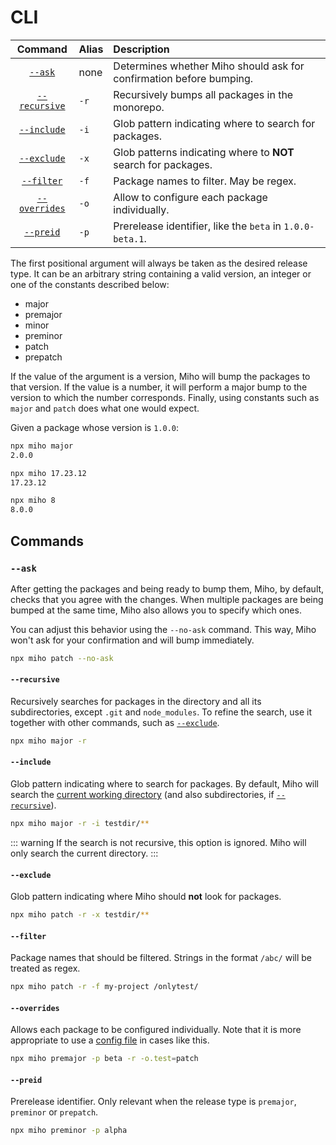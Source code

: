 # CLI

|               Command               | Alias | Description                                                         |
| :---------------------------------: | :---- | :------------------------------------------------------------------ |
|       [`--ask`](./cli.md#ask)       | none  | Determines whether Miho should ask for confirmation before bumping. |
| [`--recursive`](./cli.md#recursive) | `-r`  | Recursively bumps all packages in the monorepo.                     |
|   [`--include`](./cli.md#include)   | `-i`  | Glob pattern indicating where to search for packages.               |
|   [`--exclude`](./cli.md#exclude)   | `-x`  | Glob patterns indicating where to **NOT** search for packages.      |
|    [`--filter`](./cli.md#filter)    | `-f`  | Package names to filter. May be regex.                              |
| [`--overrides`](./cli.md#overrides) | `-o`  | Allow to configure each package individually.                       |
|     [`--preid`](./cli.md#preid)     | `-p`  | Prerelease identifier, like the `beta` in `1.0.0-beta.1`.           |

The first positional argument will always be taken as the desired release type. It can be an arbitrary string containing a valid version, an integer or one of the constants described below:

- major
- premajor
- minor
- preminor
- patch
- prepatch

If the value of the argument is a version, Miho will bump the packages to that version. If the value is a number, it will perform a major bump to the version to which the number corresponds. Finally, using constants such as `major` and `patch` does what one would expect.

Given a package whose version is `1.0.0`:

```bash
npx miho major
2.0.0
```

```bash
npx miho 17.23.12
17.23.12
```

```bash
npx miho 8
8.0.0
```

## Commands

### `--ask`

After getting the packages and being ready to bump them, Miho, by default, checks that you agree with the changes. When multiple packages are being bumped at the same time, Miho also allows you to specify which ones.

You can adjust this behavior using the `--no-ask` command. This way, Miho won't ask for your confirmation and will bump immediately.

```bash
npx miho patch --no-ask
```

#### `--recursive`

Recursively searches for packages in the directory and all its subdirectories, except `.git` and `node_modules`. To refine the search, use it together with other commands, such as [`--exclude`](https://github.com/ferreira-tb/miho#--exclude).

```bash
npx miho major -r
```

#### `--include`

Glob pattern indicating where to search for packages. By default, Miho will search the [current working directory](https://nodejs.org/dist/latest/docs/api/process.html#processcwd) (and also subdirectories, if [`--recursive`](./cli.md#recursive)).

```bash
npx miho major -r -i testdir/**
```

::: warning
If the search is not recursive, this option is ignored. Miho will only search the current directory.
:::

#### `--exclude`

Glob pattern indicating where Miho should **not** look for packages.

```bash
npx miho patch -r -x testdir/**
```

#### `--filter`

Package names that should be filtered. Strings in the format `/abc/` will be treated as regex.

```bash
npx miho patch -r -f my-project /onlytest/
```

#### `--overrides`

Allows each package to be configured individually. Note that it is more appropriate to use a [config file](../index.md#config-file) in cases like this.

```bash
npx miho premajor -p beta -r -o.test=patch
```

#### `--preid`

Prerelease identifier. Only relevant when the release type is `premajor`, `preminor` or `prepatch`.

```bash
npx miho preminor -p alpha
```
